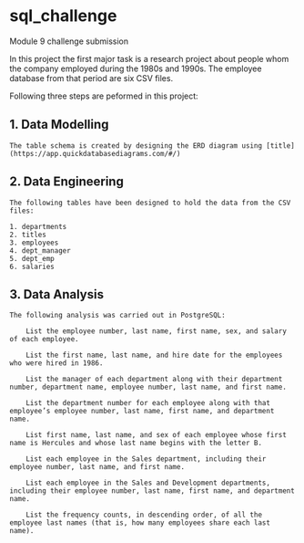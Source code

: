 # sql_challenge
 Module 9 challenge submission

In this project the first major task is a research project about people whom the company employed during the 1980s and 1990s. The employee database from that period are six CSV files.

Following three steps are peformed in this project:

## 1. Data Modelling

    The table schema is created by designing the ERD diagram using [title](https://app.quickdatabasediagrams.com/#/)

## 2. Data Engineering

    The following tables have been designed to hold the data from the CSV files:

    1. departments
    2. titles
    3. employees
    4. dept_manager
    5. dept_emp
    6. salaries

## 3. Data Analysis

    The following analysis was carried out in PostgreSQL:

        List the employee number, last name, first name, sex, and salary of each employee.

        List the first name, last name, and hire date for the employees who were hired in 1986.

        List the manager of each department along with their department number, department name, employee number, last name, and first name.

        List the department number for each employee along with that employee’s employee number, last name, first name, and department name.

        List first name, last name, and sex of each employee whose first name is Hercules and whose last name begins with the letter B.

        List each employee in the Sales department, including their employee number, last name, and first name.

        List each employee in the Sales and Development departments, including their employee number, last name, first name, and department name.

        List the frequency counts, in descending order, of all the employee last names (that is, how many employees share each last name).